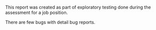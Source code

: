 This report was created as part of exploratory testing done during the assessment for a job position.

There are few bugs with detail bug reports.
